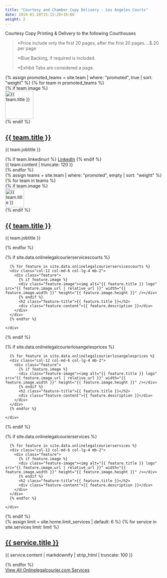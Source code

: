 ```yaml
---
title: "Courtesy and Chamber Copy Delivery - Los Angeles Courts"
date: 2019-01-28T15:15:26+10:00
weight: 2
---
```


Courtesy Copy Printing & Delivery to the following Courthouses 


> *Price include only the first 20 pages, after the first 20 pages….$.20 per page
> 
> *Blue Backing, if required is included.
>
> *Exhibit Tabs are considered a page. 



<div class="container pt-6 pb-6">
    <div class="row">
        {% assign promoted_teams = site.team | where: "promoted", true | sort: "weight" %}
        {% for team in promoted_teams %}
        <div class="col-12 col-md-6 mb-2">
            <div class="team team-summary team-summary-large">
                {% if team.image %}
                <div class="team-image">
                    <img width="90" height="90" alt="{{ team.title }}" class="img-fluid mb-2" src="{{ team.image | relative_url }}" />
                </div>
                {% endif %}
                <div class="team-meta">
                    <h2 class="team-name"><a href="{{ team.url | relative_url }}">{{ team.title }}</a></h2>
                    <p class="team-description">{{ team.jobtitle }}</p>
                    {% if team.linkedinurl %}
                    <a target="_blank" href="{{ team.linkedinurl }}" rel="noreferrer">LinkedIn</a>
                    {% endif %}
                </div>
                <div class="team-content">{{ team.content | truncate: 120 }}</div>
            </div>
        </div>
        {% endfor %}
    </div>
    <div class="row pt-6 pb-6">
        {% assign teams = site.team | where: "promoted", empty | sort: "weight" %}
        {% for team in teams %}
        <div class="col-12 col-md-4 mb-3">
            <div class="team team-summary">
                {% if team.image %}
                <div class="team-image">
                    <img width="60" height="60" alt="{{ team.title }}" class="img-fluid mb-2" src="{{ team.image | relative_url }}" />
                </div>
                {% endif %}
                <div class="team-meta">
                    <h2 class="team-name"><a href="{{ team.url | relative_url }}">{{ team.title }}</a></h2>
                    <p class="team-description">{{ team.jobtitle }}</p>
                </div>
            </div>
        </div>
        {% endfor %}
    </div>
</div>






{% if site.data.onlinelegalcourierservicescourts %}
<div class="strip strip-grey">
  <div class="container pt-6 pb-6 pt-md-10 pb-md-10">
    <div class="row justify-content-start">

      {% for feature in site.data.onlinelegalcourierservicescourts %}
      <div class="col-12 col-md-6 col-lg-4 mb-2">
        <div class="feature">
          {% if feature.image %}
          <div class="feature-image"><img alt="{{ feature.title }} logo" src="{{ feature.image.url | relative_url }}" width="{{ feature.image.width }}" height="{{ feature.image.height }}" /></div>
          {% endif %}
          <h2 class="feature-title">{{ feature.title }}</h2>
          <div class="feature-content">{{ feature.description }}</div>
        </div>
      </div>
      {% endfor %}

    </div>
  </div>
</div>
{% endif %}


{% if site.data.onlinelegalcourierlosangelesprices %}
<div class="strip strip-grey">
  <div class="container pt-6 pb-6 pt-md-10 pb-md-10">
    <div class="row justify-content-start">

      {% for feature in site.data.onlinelegalcourierlosangelesprices %}
      <div class="col-12 col-md-6 col-lg-4 mb-2">
        <div class="feature">
          {% if feature.image %}
          <div class="feature-image"><img alt="{{ feature.title }} logo" src="{{ feature.image.url | relative_url }}" width="{{ feature.image.width }}" height="{{ feature.image.height }}" /></div>
          {% endif %}
          <h2 class="feature-title">{{ feature.title }}</h2>
          <div class="feature-content">{{ feature.description }}</div>
        </div>
      </div>
      {% endfor %}

    </div>
  </div>
</div>
{% endif %}

{% if site.data.onlinelegalcourierservices %}
<div class="strip strip-grey">
  <div class="container pt-6 pb-6 pt-md-10 pb-md-10">
    <div class="row justify-content-start">

      {% for feature in site.data.onlinelegalcourierservices %}
      <div class="col-12 col-md-6 col-lg-4 mb-2">
        <div class="feature">
          {% if feature.image %}
          <div class="feature-image"><img alt="{{ feature.title }} logo" src="{{ feature.image.url | relative_url }}" width="{{ feature.image.width }}" height="{{ feature.image.height }}" /></div>
          {% endif %}
          <h2 class="feature-title">{{ feature.title }}</h2>
          <div class="feature-content">{{ feature.description }}</div>
        </div>
      </div>
      {% endfor %}

    </div>
  </div>
</div>
{% endif %}




<div class="strip">
  <div class="container pt-6 pb-6 pb-md-10">
    <div class="row justify-content-start">
      {% assign limit = site.home.limit_services | default: 6 %}
      {% for service in site.services limit: limit %}
      <div class="col-12 col-md-4 mb-1">
        <div class="service service-summary">
          <div class="service-content">
            <h2 class="service-title">
              <a href="{{ service.url | relative_url }}">{{ service.title }}</a>
            </h2>
            <p>{{ service.content | markdownify | strip_html | truncate: 100 }}</p>
          </div>
        </div>
      </div>
      {% endfor %}
    </div>
    <div class="row justify-content-center">
      <div class="col-auto">
        <a class="button button-primary" href="{{ "services" | relative_url }}">View All Onlinelegalcourier.com Services</a>
      </div>
    </div>
  </div>
</div>

